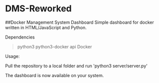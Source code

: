 # DMS-Reworked
##Docker Management System Dashboard
Simple dashboard for docker written in HTML/JavaScript and Python.

Dependencies
>python3
>python3-docker api
>Docker

Usage:

Pull the repository to a local folder and run 'python3 server/server.py'

The dashboard is now available on your system.
